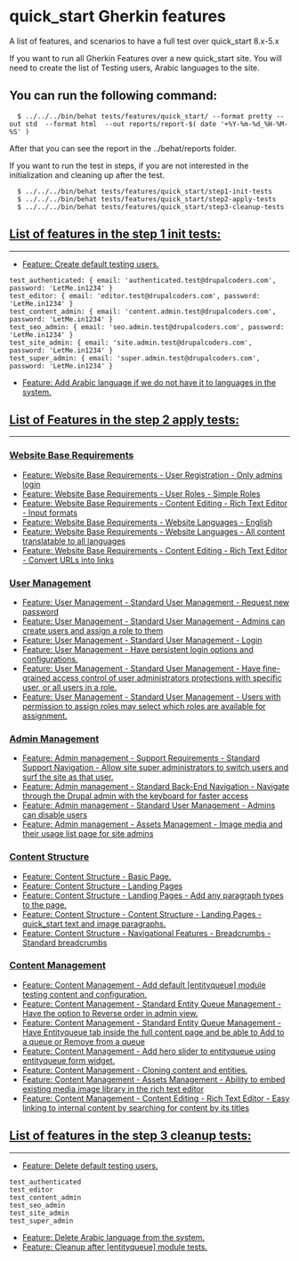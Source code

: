 # quick_start Gherkin features

A list of features, and scenarios to have a full test over quick_start 8.x-5.x

If you want to run all Gherkin Features over a new quick_start site.
You will need to create the list of Testing users, Arabic
languages to the site.

## You can run the following command:
```
  $ ../../../bin/behat tests/features/quick_start/ --format pretty --out std  --format html  --out reports/report-$( date '+%Y-%m-%d_%H-%M-%S' )
```

After that you can see the report in the ../behat/reports folder.

If you want to run the test in steps, if you are not interested in the
initialization and cleaning up after the test.

```
  $ ../../../bin/behat tests/features/quick_start/step1-init-tests
  $ ../../../bin/behat tests/features/quick_start/step2-apply-tests
  $ ../../../bin/behat tests/features/quick_start/step3-cleanup-tests
```


## [List of features in the step 1 init tests:](/tests/features/quick_start/step1-init-tests/) 
--------------------------------------------------------------------------------

* [Feature: Create default testing users.](/tests/features/quick_start/step1-init-tests/01-create-default-testing-users.feature)  
```
test_authenticated: { email: 'authenticated.test@drupalcoders.com', password: 'LetMe.in1234' }
test_editor: { email: 'editor.test@drupalcoders.com', password: 'LetMe.in1234' }
test_content_admin: { email: 'content.admin.test@drupalcoders.com', password: 'LetMe.in1234' }
test_seo_admin: { email: 'seo.admin.test@drupalcoders.com', password: 'LetMe.in1234' }
test_site_admin: { email: 'site.admin.test@drupalcoders.com', password: 'LetMe.in1234' }
test_super_admin: { email: 'super.admin.test@drupalcoders.com', password: 'LetMe.in1234' }
```

* [Feature: Add Arabic language if we do not have it to languages in the system.](/tests/features/quick_start/step1-init-tests/02-add-arabic.feature)

## [List of Features in the step 2 apply tests:](/tests/features/quick_start/step2-apply-tests/)
--------------------------------------------------------------------------------


### [Website Base Requirements](/tests/features/quick_start/step2-apply-tests/01-website-base-requirements/)
* [Feature: Website Base Requirements - User Registration - Only admins login](/tests/features/quick_start/step2-apply-tests/01-website-base-requirements/01-01-user-registration_only-admins-login.feature)
* [Feature: Website Base Requirements - User Roles - Simple Roles](/tests/features/quick_start/step2-apply-tests/01-website-base-requirements/01-02-user-roles.feature)
* [Feature: Website Base Requirements - Content Editing - Rich Text Editor - Input formats](/tests/features/quick_start/step2-apply-tests/01-website-base-requirements/01-03-input-formats.feature)
* [Feature: Website Base Requirements - Website Languages - English](/tests/features/quick_start/step2-apply-tests/01-website-base-requirements/01-04-website-languages_english.feature)
* [Feature: Website Base Requirements - Website Languages - All content translatable to all languages](/tests/features/quick_start/step2-apply-tests/01-website-base-requirements/01-05-translatable-content-types-to-all-languages.feature)
* [Feature: Website Base Requirements - Content Editing - Rich Text Editor - Convert URLs into links](/tests/features/quick_start/step2-apply-tests/01-website-base-requirements/01-06-convert-urls-links.feature)

### [User Management](/tests/features/quick_start/step2-apply-tests/02-user-management/)
* [Feature: User Management - Standard User Management - Request new password](/tests/features/quick_start/step2-apply-tests/02-user-management/02-01-request-new-password.feature)
* [Feature: User Management - Standard User Management - Admins can create users and assign a role to them](/tests/features/quick_start/step2-apply-tests/02-user-management/02-02-admins-can-create-users-and-assign-role-them.feature)
* [Feature: User Management - Standard User Management - Login](/tests/features/quick_start/step2-apply-tests/02-user-management/02-03-user-login.feature)
* [Feature: User Management - Have persistent login options and configurations.](/tests/features/quick_start/step2-apply-tests/02-user-management/02-04-persistent-login.feature)
* [Feature: User Management - Standard User Management - Have fine-grained access control of user administrators protections with specific user, or all users in a role.](/tests/features/quick_start/step2-apply-tests/02-user-management/02-05-user-protect.feature)
* [Feature: User Management - Standard User Management - Users with permission to assign roles may select which roles are available for assignment.](/tests/features/quick_start/step2-apply-tests/02-user-management/02-06-role-assign.feature)

### [Admin Management](/tests/features/quick_start/step2-apply-tests/03-admin-management/)
* [Feature: Admin management - Support Requirements - Standard Support Navigation - Allow site super administrators to switch users and surf the site as that user.](/tests/features/quick_start/step2-apply-tests/03-admin-management/03-01-allows-site-administrators-to-masquerade-by-switching-users.feature)
* [Feature: Admin management - Standard Back-End Navigation - Navigate through the Drupal admin with the keyboard for faster access](/tests/features/quick_start/step2-apply-tests/03-admin-management/03-02-navigate-through-drupal-admin-keyboard.feature)
* [Feature: Admin management - Standard User Management - Admins can disable users](/tests/features/quick_start/step2-apply-tests/03-admin-management/03-03-admins-can-disable-users.feature)
* [Feature: Admin management - Assets Management - Image media and their usage list page for site admins](/tests/features/quick_start/step2-apply-tests/03-admin-management/03-04-image-media-and-their-usage-list-page-for-admins.feature)

### [Content Structure](/tests/features/quick_start/step2-apply-tests/04-content-structure/)
* [Feature: Content Structure - Basic Page.](/tests/features/quick_start/step2-apply-tests/04-content-structure/04-01-basic-page-permissions.feature)
* [Feature: Content Structure - Landing Pages](/tests/features/quick_start/step2-apply-tests/04-content-structure/04-02-landing-page-permissions.feature)
* [Feature: Content Structure - Landing Pages - Add any paragraph types to the page.](/tests/features/quick_start/step2-apply-tests/04-content-structure/04-03-landing-page_add-any-paragraph-type-to-the-page.feature)
* [Feature: Content Structure - Content Structure - Landing Pages - quick_start text and image paragraphs.](/tests/features/quick_start/step2-apply-tests/04-content-structure/04-04-landing-page_text-and-image-paragraphs.feature)
* [Feature: Content Structure - Navigational Features - Breadcrumbs - Standard breadcrumbs](/tests/features/quick_start/step2-apply-tests/04-content-structure/04-05-standard-bredcrumbs.feature)

### [Content Management](/tests/features/quick_start/step2-apply-tests/05-content-management/)
* [Feature: Content Management - Add default [entityqueue] module testing content and configuration.](/tests/features/quick_start/step2-apply-tests/04-content-structure/05-00-add-default-entityqueue-testing-content-and-config.feature)
* [Feature: Content Management - Standard Entity Queue Management - Have the option to Reverse order in admin view.](/tests/features/quick_start/step2-apply-tests/04-content-structure/05-01-entityqueue-reverse-order-in-admin-view.feature)
* [Feature: Content Management - Standard Entity Queue Management - Have Entityqueue tab inside the full content page and be able to Add to a queue or Remove from a queue](/tests/features/quick_start/step2-apply-tests/04-content-structure/05-02-entityqueue-tab-for-content-types.feature)
* [Feature: Content Management - Add hero slider to entityqueue using entityqueue form widget.](/tests/features/quick_start/step2-apply-tests/04-content-structure/05-03-add-hero-slider-to-entityqueue-using-entityqueue-form-widget.feature)
* [Feature: Content Management - Cloning content and entities.](/tests/features/quick_start/step2-apply-tests/04-content-structure/05-04-cloning-content-and-entities.feature)
* [Feature: Content Management - Assets Management - Ability to embed existing media image library in the rich text editor](/tests/features/quick_start/step2-apply-tests/04-content-structure/05-05-embed-existing-media-image-library.feature)
* [Feature: Content Management - Content Editing - Rich Text Editor - Easy linking to internal content by searching for content by its titles](/tests/features/quick_start/step2-apply-tests/04-content-structure/05-06-easy-linking-internal-content-searching-content-by-its-titles.feature)


## [List of features in the step 3 cleanup tests:](/tests/features/quick_start/step3-cleanup-tests/)
--------------------------------------------------------------------------------

* [Feature: Delete default testing users.](/tests/features/quick_start/step3-cleanup-tests/01-delete-default-testing-users.feature)
```
test_authenticated
test_editor
test_content_admin
test_seo_admin
test_site_admin
test_super_admin
```

* [Feature: Delete Arabic language from the system.](/tests/features/quick_start/step3-cleanup-tests/02-delete-arabic.feature)
* [Feature: Cleanup after [entityqueue] module tests.](/tests/features/quick_start/step3-cleanup-tests/03-cleanup-after-entityqueue-tests.feature)